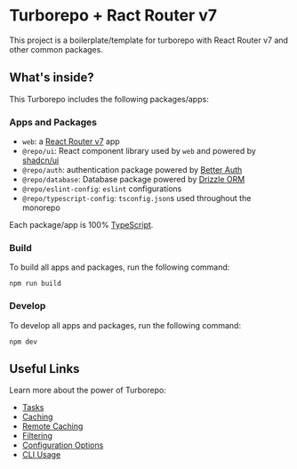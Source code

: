 # Turborepo + Ract Router v7

This project is a boilerplate/template for turborepo with React Router v7 and
other common packages.

## What's inside?

This Turborepo includes the following packages/apps:

### Apps and Packages

- `web`: a [React Router v7](https://reactrouter.com/) app
- `@repo/ui`: React component library used by `web` and powered by [shadcn/ui](https://ui.shadcn.com/)
- `@repo/auth`: authentication package powered by [Better Auth](http://better-auth.com/)
- `@repo/database`: Database package powered by [Drizzle ORM](https://orm.drizzle.team/)
- `@repo/eslint-config`: `eslint` configurations
- `@repo/typescript-config`: `tsconfig.json`s used throughout the monorepo

Each package/app is 100% [TypeScript](https://www.typescriptlang.org/).

### Build

To build all apps and packages, run the following command:

```
npm run build
```

### Develop

To develop all apps and packages, run the following command:

```
npm dev
```

## Useful Links

Learn more about the power of Turborepo:

- [Tasks](https://turbo.build/repo/docs/core-concepts/monorepos/running-tasks)
- [Caching](https://turbo.build/repo/docs/core-concepts/caching)
- [Remote Caching](https://turbo.build/repo/docs/core-concepts/remote-caching)
- [Filtering](https://turbo.build/repo/docs/core-concepts/monorepos/filtering)
- [Configuration Options](https://turbo.build/repo/docs/reference/configuration)
- [CLI Usage](https://turbo.build/repo/docs/reference/command-line-reference)
